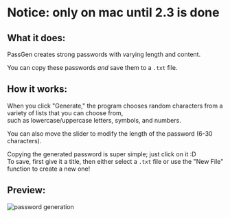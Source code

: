 # Notice: only on mac until 2.3 is done
<h2>What it does:</h2>
PassGen creates strong passwords with varying length and content. <br />

You can copy these passwords *and* save them to a `.txt` file.

<h2>How it works:</h2>
When you click "Generate," the program chooses random characters from a variety of lists that you can choose from, <br />
such as lowercase/uppercase letters, symbols, and numbers.

You can also move the slider to modify the length of the password (6-30 characters). 

Copying the generated password is super simple; just click on it :D <br />
To save, first give it a title, then either select a `.txt` file or use the "New File" function to create a new one!

<h2>Preview:</h2>

![password generation](https://github.com/user-attachments/assets/cb4401ab-2dd1-4896-8af3-843b809433df)
